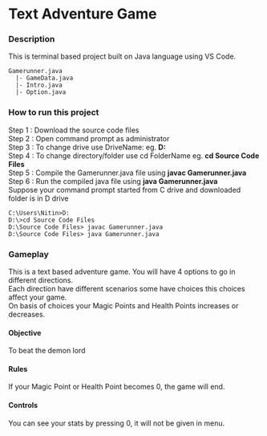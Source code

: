 # Text Adventure Game  
### Description
This is terminal based project built on Java language using VS Code.  
  
```
Gamerunner.java  
  |- GameData.java  
  |- Intro.java  
  |- Option.java  
```  
### How to run this project
Step 1 : Download the source code files  
Step 2 : Open command prompt as administrator  
Step 3 : To change drive use DriveName: eg. **D:**  
Step 4 : To change directory/folder use cd FolderName eg. **cd Source Code Files**  
Step 5 : Compile the Gamerunner.java file using **javac Gamerunner.java**  
Step 6 : Run the compiled java file using **java Gamerunner.java**  
Suppose your command prompt started from C drive and downloaded folder is in D drive
```
C:\Users\Nitin>D:
D:\>cd Source Code Files
D:\Source Code Files> javac Gamerunner.java
D:\Source Code Files> java Gamerunner.java
```
### Gameplay
This is a text based adventure game.
You will have 4 options to go in different directions.  
Each direction have different scenarios some have choices this choices affect your game.  
On basis of choices your Magic Points and Health Points increases or decreases.
#### Objective
To beat the demon lord
#### Rules  
If your Magic Point or Health Point becomes 0, the game will end.
#### Controls
You can see your stats by pressing 0, it will not be given in menu.


